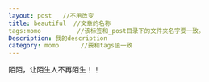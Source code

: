 ```yaml
---
layout: post   //不用改变
title: beautiful  //文章的名称
tags:momo          //该标签和_post目录下的文件夹名字要一致。
Description: 我的description
category: momo      //要和tags值一致
---
```

陌陌，让陌生人不再陌生！！